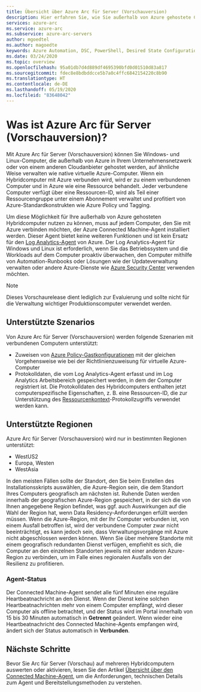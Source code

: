 ```yaml
---
title: Übersicht über Azure Arc für Server (Vorschauversion)
description: Hier erfahren Sie, wie Sie außerhalb von Azure gehostete Computer mithilfe von Azure Arc für Server wie eine Azure-Ressource verwalten.
services: azure-arc
ms.service: azure-arc
ms.subservice: azure-arc-servers
author: mgoedtel
ms.author: magoedte
keywords: Azure Automation, DSC, PowerShell, Desired State Configuration, Updateverwaltung, Änderungsnachverfolgung, Bestand, Runbooks, Python, grafisch, Hybrid
ms.date: 03/24/2020
ms.topic: overview
ms.openlocfilehash: 95a01db7d4d889df4695390bfd0d01510d83a817
ms.sourcegitcommit: fdec8e8bdbddcce5b7a0c4ffc6842154220c8b90
ms.translationtype: HT
ms.contentlocale: de-DE
ms.lasthandoff: 05/19/2020
ms.locfileid: "83648042"
---
```

# <a name="what-is-azure-arc-for-servers-preview"></a>Was ist Azure Arc für Server (Vorschauversion)?

Mit Azure Arc für Server (Vorschauversion) können Sie Windows- und Linux-Computer, die außerhalb von Azure in Ihrem Unternehmensnetzwerk oder von einem anderen Cloudanbieter gehostet werden, auf ähnliche Weise verwalten wie native virtuelle Azure-Computer. Wenn ein Hybridcomputer mit Azure verbunden wird, wird er zu einem verbundenen Computer und in Azure wie eine Ressource behandelt. Jeder verbundene Computer verfügt über eine Ressourcen-ID, wird als Teil einer Ressourcengruppe unter einem Abonnement verwaltet und profitiert von Azure-Standardkonstrukten wie Azure Policy und Tagging.

Um diese Möglichkeit für Ihre außerhalb von Azure gehosteten Hybridcomputer nutzen zu können, muss auf jedem Computer, den Sie mit Azure verbinden möchten, der Azure Connected Machine-Agent installiert werden. Dieser Agent bietet keine weiteren Funktionen und ist kein Ersatz für den [Log Analytics-Agent](../../azure-monitor/platform/log-analytics-agent.md) von Azure. Der Log Analytics-Agent für Windows und Linux ist erforderlich, wenn Sie das Betriebssystem und die Workloads auf dem Computer proaktiv überwachen, den Computer mithilfe von Automation-Runbooks oder Lösungen wie der Updateverwaltung verwalten oder andere Azure-Dienste wie [Azure Security Center](../../security-center/security-center-intro.md) verwenden möchten.

>[!NOTE]
>Dieses Vorschaurelease dient lediglich zur Evaluierung und sollte nicht für die Verwaltung wichtiger Produktionscomputer verwendet werden.
>

## <a name="supported-scenarios"></a>Unterstützte Szenarios

Von Azure Arc für Server (Vorschauversion) werden folgende Szenarien mit verbundenen Computern unterstützt:

- Zuweisen von [Azure Policy-Gastkonfigurationen](../../governance/policy/concepts/guest-configuration.md) mit der gleichen Vorgehensweise wie bei der Richtlinienzuweisung für virtuelle Azure-Computer
- Protokolldaten, die vom Log Analytics-Agent erfasst und im Log Analytics Arbeitsbereich gespeichert werden, in dem der Computer registriert ist. Die Protokolldaten des Hybridcomputers enthalten jetzt computerspezifische Eigenschaften, z. B. eine Ressourcen-ID, die zur Unterstützung des [Ressourcenkontext](../../azure-monitor/platform/design-logs-deployment.md#access-mode)-Protokollzugriffs verwendet werden kann.

## <a name="supported-regions"></a>Unterstützte Regionen

Azure Arc für Server (Vorschauversion) wird nur in bestimmten Regionen unterstützt:

- WestUS2
- Europa, Westen
- WestAsia

In den meisten Fällen sollte der Standort, den Sie beim Erstellen des Installationsskripts auswählen, die Azure-Region sein, die dem Standort Ihres Computers geografisch am nächsten ist. Ruhende Daten werden innerhalb der geografischen Azure-Region gespeichert, in der sich die von Ihnen angegebene Region befindet, was ggf. auch Auswirkungen auf die Wahl der Region hat, wenn Data Residency-Anforderungen erfüllt werden müssen. Wenn die Azure-Region, mit der Ihr Computer verbunden ist, von einem Ausfall betroffen ist, wird der verbundene Computer zwar nicht beeinträchtigt, es kann jedoch sein, dass Verwaltungsvorgänge mit Azure nicht abgeschlossen werden können. Wenn Sie über mehrere Standorte mit einem geografisch redundanten Dienst verfügen, empfiehlt es sich, die Computer an den einzelnen Standorten jeweils mit einer anderen Azure-Region zu verbinden, um im Falle eines regionalen Ausfalls von der Resilienz zu profitieren.

### <a name="agent-status"></a>Agent-Status

Der Connected Machine-Agent sendet alle fünf Minuten eine reguläre Heartbeatnachricht an den Dienst. Wenn der Dienst keine solchen Heartbeatnachrichten mehr von einem Computer empfängt, wird dieser Computer als offline betrachtet, und der Status wird im Portal innerhalb von 15 bis 30 Minuten automatisch in **Getrennt** geändert. Wenn wieder eine Heartbeatnachricht des Connected Machine-Agents empfangen wird, ändert sich der Status automatisch in **Verbunden**.

## <a name="next-steps"></a>Nächste Schritte

Bevor Sie Arc für Server (Vorschau) auf mehreren Hybridcomputern auswerten oder aktivieren, lesen Sie den Artikel [Übersicht über den Connected Machine-Agent](agent-overview.md), um die Anforderungen, technischen Details zum Agent und Bereitstellungsmethoden zu verstehen.
